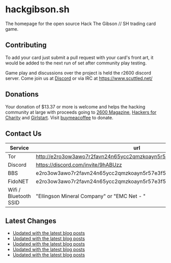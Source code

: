 # hackgibson.sh
The homepage for the open source Hack The Gibson // SH trading card game.


## Contributing

To add your card just submit a pull request with your card's front art, it would be added to the next run of set after community play testing.

Game play and discussions over the project is held the r2600 discord server. Come join us at [Discord](https://discord.com/invite/9hABUzz) or via IRC at https://www.scuttled.net/


## Donations

Your donation of $13.37 or more is welcome and helps the hacking community at large with proceeds going to [2600 Magazine](https://2600.com/), [Hackers for Charity](https://hackersforcharity.org) and [Girlstart](https://girlstart.org).  Visit [buymeacoffee](https://www.buymeacoffee.com/hackgibson.sh) to donate.


## Contact Us

Service | url
-|-
Tor | http://e2ro3ow3awo7r2favn24n65ycc2qmzkoayn5r57e3f56nvjwdcgg32ad.onion
Discord | https://discord.com/invite/9hABUzz
BBS | e2ro3ow3awo7r2favn24n65ycc2qmzkoayn5r57e3f56nvjwdcgg32ad.onion:23
FidoNET | e2ro3ow3awo7r2favn24n65ycc2qmzkoayn5r57e3f56nvjwdcgg32ad.onion:24554
Wifi / Bluetooth SSID | "Ellingson Mineral Company" or "EMC Net - <fidonet address>"

## Latest Changes
<!-- BLOG-POST-LIST:START -->
- [Updated with the latest blog posts](https://github.com/DFW2600/hackgibson.sh/commit/d615efb64ba1d8c6b33b3156fabba8466814829f)
- [Updated with the latest blog posts](https://github.com/DFW2600/hackgibson.sh/commit/89b13a9351c6d9c6eb40c2f7b2bf3d0c1bbb4456)
- [Updated with the latest blog posts](https://github.com/DFW2600/hackgibson.sh/commit/e415ba33cfd1c2c0636bae45c66cf663db3544f1)
- [Updated with the latest blog posts](https://github.com/DFW2600/hackgibson.sh/commit/c11f591b99d2536200ca6893beb2a3748a5c05a5)
- [Updated with the latest blog posts](https://github.com/DFW2600/hackgibson.sh/commit/7fbee11f96c72586e2341e8874496e2810706d0b)
<!-- BLOG-POST-LIST:END -->
